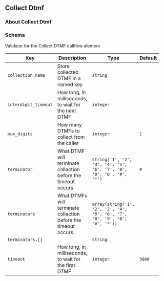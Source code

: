 ## Collect Dtmf

### About Collect Dtmf

### Schema

Validator for the Collect DTMF callflow element

Key | Description | Type | Default | Required
--- | ----------- | ---- | ------- | --------
`collection_name` | Store collected DTMF in a named key | `string` |   | `false`
`interdigit_timeout` | How long, in milliseconds, to wait for the next DTMF | `integer` |   | `false`
`max_digits` | How many DTMFs to collect from the caller | `integer` | `1` | `false`
`terminator` | What DTMF will terminate collection before the timeout occurs | `string('1', '2', '3', '4', '5', '6', '7', '8', '9', '0', '#', '*')` | `#` | `false`
`terminators` | What DTMFs will terminate collection before the timeout occurs | `array(string('1', '2', '3', '4', '5', '6', '7', '8', '9', '0', '#', '*'))` |   | `false`
`terminators.[]` |   | `string` |   | `false`
`timeout` | How long, in milliseconds, to wait for the first DTMF | `integer` | `5000` | `false`
